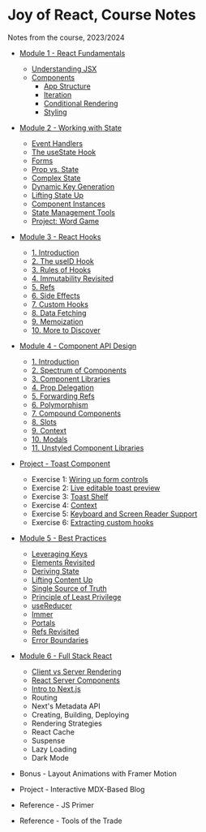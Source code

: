 # Joy of React, Course Notes

Notes from the course, 2023/2024

- [Module 1 - React Fundamentals](course-notes-module-1.md)
  - [Understanding JSX](course-notes-module-1a.md)
  - [Components](course-notes-module-1b-0.md)
    - [App Structure](course-notes-module-1b-1.md)
    - [Iteration](course-notes-module-1b-2.md)
    - [Conditional Rendering](course-notes-module-1b-3.md)
    - [Styling](course-notes-module-1b-4.md)

- [Module 2 - Working with State](course-notes-module-2.md)
  - [Event Handlers](course-notes-module-2a.md)
  - [The useState Hook](course-notes-module-2b.md)
  - [Forms](course-notes-module-2c.md)
  - [Prop vs. State](course-notes-module-2d.md)
  - [Complex State](course-notes-module-2e.md)
  - [Dynamic Key Generation](course-notes-module-2f.md)
  - [Lifting State Up](course-notes-module-2g.md)
  - [Component Instances](course-notes-module-2h.md)
  - [State Management Tools](course-notes-module-2i.md)
  - [Project: Word Game](course-notes-module-2j.md)

- [Module 3 - React Hooks](course-notes-module-3.md)
  - [1. Introduction](./module-3-hooks/01-intro.md)
  - [2. The useID Hook](./module-3-hooks/02-notes-useID.md)
  - [3. Rules of Hooks](./module-3-hooks/03-notes-rules-hooks.md)
  - [4. Immutability Revisited](./module-3-hooks/04-notes-immutability.md)
  - [5. Refs](./module-3-hooks/05-notes-refs.md)
  - [6. Side Effects](./module-3-hooks/06-notes-side-effects.md)
  - [7. Custom Hooks](./module-3-hooks/07-notes-custom-hooks.md)
  - [8. Data Fetching](./module-3-hooks/08-notes-data-fetching.md)
  - [9. Memoization](./module-3-hooks/09-notes-memoization.md)
  - [10. More to Discover](./module-3-hooks/10-notes-more.md)

- [Module 4 - Component API Design](course-notes-module-4.md)
  - [1. Introduction](./module-4-component-api/01-notes-intro.md)
  - [2. Spectrum of Components](./module-4-component-api/02-notes-spectrum.md)
  - [3. Component Libraries](./module-4-component-api/03-notes-libraries.md)
  - [4. Prop Delegation](./module-4-component-api/04-notes-prop-delegation.md)
  - [5. Forwarding Refs](./module-4-component-api/05-notes-forward-refs.md)
  - [6. Polymorphism](./module-4-component-api/06-notes-polymorphism.md)
  - [7. Compound Components](./module-4-component-api/07-notes-compound-components.md)
  - [8. Slots](./module-4-component-api/08-notes-slots.md)
  - [9. Context](./module-4-component-api/09-notes-context.md)
  - [10. Modals](./module-4-component-api/10-notes-modals.md)
  - [11. Unstyled Component Libraries](./module-4-component-api/11-notes-unstyled-libraries.md)

- [Project - Toast Component](course-notes-module-4-project-toast-component.md)
  - Exercise 1: [Wiring up form controls](./module-4-project-toast/exercise-1-wiring-up.md)
  - Exercise 2: [Live editable toast preview](./module-4-project-toast/exercise-2-toast-preview.md)
  - Exercise 3: [Toast Shelf](./module-4-project-toast/exercise-3-toast-shelf.md)
  - Exercise 4: [Context](./module-4-project-toast/exercise-4-context.md)
  - Exercise 5: [Keyboard and Screen Reader Support](./module-4-project-toast/exercise-5-keyboard-screen-reader.md)
  - Exercise 6: [Extracting custom hooks](./module-4-project-toast/exercise-6-custom-hooks.md)

- [Module 5 - Best Practices](course-notes-module-5.md)
  - [Leveraging Keys](./module-5-happy-practice/01-notes-leveraging-keys.md)
  - [Elements Revisited](./module-5-happy-practice/02-notes-elements-revisited.md)
  - [Deriving State](./module-5-happy-practice/03-notes-deriving-state.md)
  - [Lifting Content Up](./04-notes-lifting-content-up.md)
  - [Single Source of Truth](./module-5-happy-practice/05-notes-single-source-truth.md)
  - [Principle of Least Privilege](./module-5-happy-practice/06-notes-principle-privilege.md)
  - [useReducer](./module-5-happy-practice/07-notes-use-reducer.md)
  - [Immer](./module-5-happy-practice/08-notes-immer.md)
  - [Portals](./module-5-happy-practice/09-notes-portals.md)
  - [Refs Revisited](./module-5-happy-practice/10-notes-refs-revisited.md)
  - [Error Boundaries](./module-5-happy-practice/11-notes-error-boundries.md)

- [Module 6 - Full Stack React](course-notes-module-6.md)
  - [Client vs Server Rendering](./module-6-full-stack/01-notes-client-server-rendering.md)
  - [React Server Components](./module-6-full-stack/02-notes-server-components.md)
  - [Intro to Next.js](./module-6-full-stack/03-notes-intro-next.md)
  - Routing
  - Next's Metadata API
  - Creating, Building, Deploying
  - Rendering Strategies
  - React Cache
  - Suspense
  - Lazy Loading
  - Dark Mode

- Bonus - Layout Animations with Framer Motion

- Project - Interactive MDX-Based Blog

- Reference - JS Primer

- Reference - Tools of the Trade
